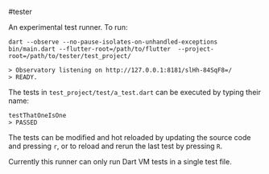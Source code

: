 #tester

An experimental test runner. To run:

```
dart --observe --no-pause-isolates-on-unhandled-exceptions bin/main.dart --flutter-root=/path/to/flutter  --project-root=/path/to/tester/test_project/

> Observatory listening on http://127.0.0.1:8181/slHh-84SqF8=/
> READY.
```

The tests in `test_project/test/a_test.dart` can be executed by typing their name:

```
testThatOneIsOne
> PASSED
```

The tests can be modified and hot reloaded by updating the source code and pressing `r`, or to reload and rerun the last test by pressing `R`.

Currently this runner can only run Dart VM tests in a single test file.
